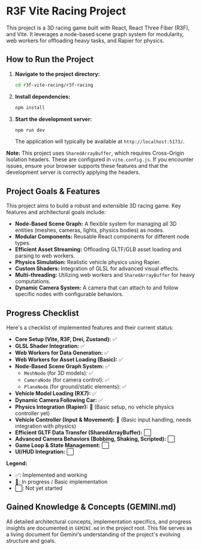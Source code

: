 # R3F Vite Racing Project

This project is a 3D racing game built with React, React Three Fiber (R3F), and Vite. It leverages a node-based scene graph system for modularity, web workers for offloading heavy tasks, and Rapier for physics.

## How to Run the Project

1.  **Navigate to the project directory:**
    ```bash
    cd r3f-vite-racing/r3f-racing
    ```
2.  **Install dependencies:**
    ```bash
    npm install
    ```
3.  **Start the development server:**
    ```bash
    npm run dev
    ```
    The application will typically be available at `http://localhost:5173/`.

**Note:** This project uses `SharedArrayBuffer`, which requires Cross-Origin Isolation headers. These are configured in `vite.config.js`. If you encounter issues, ensure your browser supports these features and that the development server is correctly applying the headers.

## Project Goals & Features

This project aims to build a robust and extensible 3D racing game. Key features and architectural goals include:

*   **Node-Based Scene Graph:** A flexible system for managing all 3D entities (meshes, cameras, lights, physics bodies) as nodes.
*   **Modular Components:** Reusable React components for different node types.
*   **Efficient Asset Streaming:** Offloading GLTF/GLB asset loading and parsing to web workers.
*   **Physics Simulation:** Realistic vehicle physics using Rapier.
*   **Custom Shaders:** Integration of GLSL for advanced visual effects.
*   **Multi-threading:** Utilizing web workers and `SharedArrayBuffer` for heavy computations.
*   **Dynamic Camera System:** A camera that can attach to and follow specific nodes with configurable behaviors.

## Progress Checklist

Here's a checklist of implemented features and their current status:

*   **Core Setup (Vite, R3F, Drei, Zustand):** ✅
*   **GLSL Shader Integration:** ✅
*   **Web Workers for Data Generation:** ✅
*   **Web Workers for Asset Loading (Basic):** ✅
*   **Node-Based Scene Graph System:** ✅
    *   `MeshNode` (for 3D models): ✅
    *   `CameraNode` (for camera control): ✅
    *   `PlaneNode` (for ground/static elements): ✅
*   **Vehicle Model Loading (RX7):** ✅
*   **Dynamic Camera Following Car:** ✅
*   **Physics Integration (Rapier):** 🚧 (Basic setup, no vehicle physics controller yet)
*   **Vehicle Controller (Input & Movement):** 🚧 (Basic input handling, needs integration with physics)
*   **Efficient GLTF Data Transfer (SharedArrayBuffer):** ⬜
*   **Advanced Camera Behaviors (Bobbing, Shaking, Scripted):** ⬜
*   **Game Loop & State Management:** ⬜
*   **UI/HUD Integration:** ⬜

**Legend:**
*   ✅: Implemented and working
*   🚧: In progress / Basic implementation
*   ⬜: Not yet started

## Gained Knowledge & Concepts (GEMINI.md)

All detailed architectural concepts, implementation specifics, and progress insights are documented in `GEMINI.md` in the project root. This file serves as a living document for Gemini's understanding of the project's evolving structure and goals.
